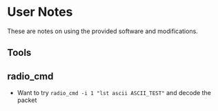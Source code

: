 # User Notes
These are notes on using the provided software and modifications.

## Tools

## radio_cmd
* Want to try `radio_cmd -i 1 "lst ascii ASCII_TEST"` and decode the packet